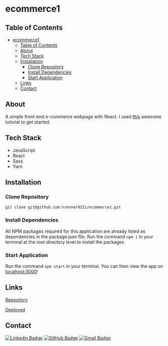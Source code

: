 # ecommerce1

## Table of Contents

- [ecommerce1](#ecommerce1)
  - [Table of Contents](#table-of-contents)
  - [About](#about)
  - [Tech Stack](#tech-stack)
  - [Installation](#installation)
    - [Clone Repository](#clone-repository)
    - [Install Dependencies](#install-dependencies)
    - [Start Application](#start-application)
  - [Links](#links)
  - [Contact](#contact)

## About

A simple front-end e-commerce webpage with React. I used [this](https://www.youtube.com/watch?v=tEMrD9t85v4) awesome tutorial to get started.

## Tech Stack

- JavaScript
- React
- Sass
- Yarn

## Installation

### Clone Repository

`git clone git@github.com:nrenner0211/ecommerce1.git`

### Install Dependencies

All NPM packages required for this application are already listed as dependencies in the package.json file. Run the command `npm i` in your terminal at the root directory level to install the packages.

### Start Application

Run the command `npm start` in your terminal. You can then view the app on [localhost:3000](http://localhost:3000/)!

## Links

[Repository](https://github.com/nrenner0211/ecommrce1)

[Deployed](https://nrenner0211.github.io/ecommerce1/)

## Contact

[![Linkedin Badge](https://img.shields.io/badge/-nrenner0211-blue?style=flat-square&logo=Linkedin&logoColor=white&link=https://www.linkedin.com/in/nicolette-renner/)](https://www.linkedin.com/in/nicolette-renner/)
[![GitHub Badge](https://img.shields.io/badge/-nrenner0211-7261A3?style=flat-square&logo=Github&logoColor=white&link=https://github.com/nrenner0211)](https://github.com/nrenner0211)
[![Gmail Badge](https://img.shields.io/badge/-nrenner0211@gmail.com-c14438?style=flat-square&logo=Gmail&logoColor=white&link=mailto:nrenner0211@gmail.com)](mailto:nrenner0211@gmail.com)
